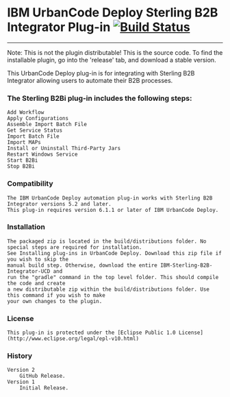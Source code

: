 # IBM UrbanCode Deploy Sterling B2B Integrator Plug-in [![Build Status](https://travis-ci.org/IBM-UrbanCode/IBM-Sterling-B2B-Integrator-UCD.svg?branch=master)](https://travis-ci.org/IBM-UrbanCode/IBM-Sterling-B2B-Integrator-UCD)
---
Note: This is not the plugin distributable! This is the source code. To find the installable plugin, go into the 'release' tab, and download a stable version.

This UrbanCode Deploy plug-in is for integrating with Sterling B2B Integrator allowing users to automate their B2B processes.

### The Sterling B2Bi plug-in includes the following steps:

	Add Workflow
	Apply Configurations
	Assemble Import Batch File
	Get Service Status
	Import Batch File
	Import MAPs
	Install or Uninstall Third-Party Jars
	Restart Windows Service
    Start B2Bi
	Stop B2Bi

### Compatibility
	The IBM UrbanCode Deploy automation plug-in works with Sterling B2B Integrator versions 5.2 and later.
	This plug-in requires version 6.1.1 or later of IBM UrbanCode Deploy.

### Installation
	The packaged zip is located in the build/distributions folder. No special steps are required for installation.
	See Installing plug-ins in UrbanCode Deploy. Download this zip file if you wish to skip the
	manual build step. Otherwise, download the entire IBM-Sterling-B2B-Integrator-UCD and
	run the "gradle" command in the top level folder. This should compile the code and create
	a new distributable zip within the build/distributions folder. Use this command if you wish to make
	your own changes to the plugin.

### License
    This plug-in is protected under the [Eclipse Public 1.0 License](http://www.eclipse.org/legal/epl-v10.html)

### History
	Version 2
		GitHub Release.
	Version 1
		Initial Release.

